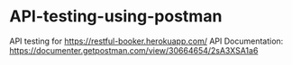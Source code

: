 # API-testing-using-postman
API testing for https://restful-booker.herokuapp.com/
API Documentation: https://documenter.getpostman.com/view/30664654/2sA3XSA1a6
